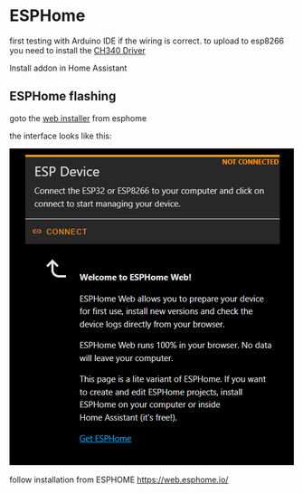 # ESPHome
first testing with Arduino IDE if the wiring is correct.
to upload to esp8266 you need to install the [CH340 Driver](https://sparks.gogo.co.nz/ch340.html)

Install addon in Home Assistant

## ESPHome flashing
goto the [web installer](https://web.esphome.io/) from esphome

the interface looks like this:

![Dashboard web.esphome](/assets/images/esphome_dashboard.png "dashboard")


follow installation from ESPHOME
https://web.esphome.io/


